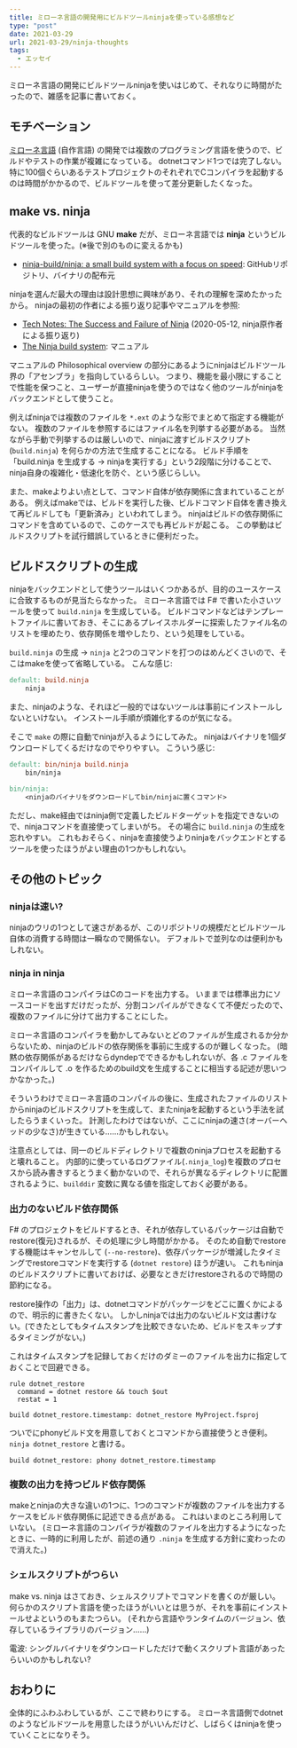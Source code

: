 ```yaml
---
title: ミローネ言語の開発用にビルドツールninjaを使っている感想など
type: "post"
date: 2021-03-29
url: 2021-03-29/ninja-thoughts
tags:
  - エッセイ
---
```


ミローネ言語の開発にビルドツールninjaを使いはじめて、それなりに時間がたったので、雑感を記事に書いておく。

<!--more-->

## モチベーション

[ミローネ言語](https://github.com/vain0x/milone-lang) (自作言語) の開発では複数のプログラミング言語を使うので、ビルドやテストの作業が複雑になっている。
dotnetコマンド1つでは完了しない。
特に100個ぐらいあるテストプロジェクトのそれぞれでCコンパイラを起動するのは時間がかかるので、ビルドツールを使って差分更新したくなった。

## make vs. ninja

代表的なビルドツールは GNU **make** だが、ミローネ言語では **ninja** というビルドツールを使った。(※後で別のものに変えるかも)

- [ninja-build/ninja\: a small build system with a focus on speed](https://github.com/ninja-build/ninja): GitHubリポジトリ、バイナリの配布元

ninjaを選んだ最大の理由は設計思想に興味があり、それの理解を深めたかったから。
ninjaの最初の作者による振り返り記事やマニュアルを参照:

- [Tech Notes\: The Success and Failure of Ninja](http://neugierig.org/software/blog/2020/05/ninja.html) (2020-05-12, ninja原作者による振り返り)
- [The Ninja build system](https://ninja-build.org/manual.html): マニュアル

マニュアルの Philosophical overview の部分にあるようにninjaはビルドツール界の「アセンブラ」を指向しているらしい。
つまり、機能を最小限にすることで性能を保つこと、ユーザーが直接ninjaを使うのではなく他のツールがninjaをバックエンドとして使うこと。

例えばninjaでは複数のファイルを `*.ext` のような形でまとめて指定する機能がない。
複数のファイルを参照するにはファイル名を列挙する必要がある。
当然ながら手動で列挙するのは厳しいので、ninjaに渡すビルドスクリプト (`build.ninja`) を何らかの方法で生成することになる。
ビルド手順を「build.ninja を生成する → ninjaを実行する」という2段階に分けることで、ninja自身の複雑化・低速化を防ぐ、という感じらしい。

また、makeよりよい点として、コマンド自体が依存関係に含まれていることがある。
例えばmakeでは、ビルドを実行した後、ビルドコマンド自体を書き換えて再ビルドしても「更新済み」といわれてしまう。
ninjaはビルドの依存関係にコマンドを含めているので、このケースでも再ビルドが起こる。
この挙動はビルドスクリプトを試行錯誤しているときに便利だった。

## ビルドスクリプトの生成

ninjaをバックエンドとして使うツールはいくつかあるが、目的のユースケースに合致するものが見当たらなかった。
ミローネ言語では F# で書いた小さいツールを使って `build.ninja` を生成している。
ビルドコマンドなどはテンプレートファイルに書いておき、そこにあるプレイスホルダーに探索したファイル名のリストを埋めたり、依存関係を増やしたり、という処理をしている。

`build.ninja` の生成 → `ninja` と2つのコマンドを打つのはめんどくさいので、そこはmakeを使って省略している。
こんな感じ:

```makefile
default: build.ninja
    ninja
```

また、ninjaのような、それほど一般的ではないツールは事前にインストールしないといけない。
インストール手順が煩雑化するのが気になる。

そこで `make` の際に自動でninjaが入るようにしてみた。
ninjaはバイナリを1個ダウンロードしてくるだけなのでやりやすい。
こういう感じ:

```makefile
default: bin/ninja build.ninja
    bin/ninja

bin/ninja:
    <ninjaのバイナリをダウンロードしてbin/ninjaに置くコマンド>
```

ただし、make経由ではninja側で定義したビルドターゲットを指定できないので、ninjaコマンドを直接使ってしまいがち。
その場合に `build.ninja` の生成を忘れやすい。
これもおそらく、ninjaを直接使うよりninjaをバックエンドとするツールを使ったほうがよい理由の1つかもしれない。

## その他のトピック

### ninjaは速い?

ninjaのウリの1つとして速さがあるが、このリポジトリの規模だとビルドツール自体の消費する時間は一瞬なので関係ない。
デフォルトで並列なのは便利かもしれない。

### ninja in ninja

ミローネ言語のコンパイラはCのコードを出力する。
いままでは標準出力にソースコードを出すだけだったが、分割コンパイルができなくて不便だったので、複数のファイルに分けて出力することにした。

ミローネ言語のコンパイラを動かしてみないとどのファイルが生成されるか分からないため、ninjaのビルドの依存関係を事前に生成するのが難しくなった。
(暗黙の依存関係があるだけならdyndepでできるかもしれないが、各 .c ファイルをコンパイルして .o を作るためのbuild文を生成することに相当する記述が思いつかなかった。)

そういうわけでミローネ言語のコンパイルの後に、生成されたファイルのリストからninjaのビルドスクリプトを生成して、またninjaを起動するという手法を試したらうまくいった。
計測したわけではないが、ここにninjaの速さ(オーバーヘッドの少なさ)が生きている……かもしれない。

注意点としては、同一のビルドディレクトリで複数のninjaプロセスを起動すると壊れること。
内部的に使っているログファイル(`.ninja_log`)を複数のプロセスから読み書きするとうまく動かないので、それらが異なるディレクトリに配置されるように、`builddir` 変数に異なる値を指定しておく必要がある。

### 出力のないビルド依存関係

F# のプロジェクトをビルドするとき、それが依存しているパッケージは自動でrestore(復元)されるが、その処理に少し時間がかかる。
そのため自動でrestoreする機能はキャンセルして (`--no-restore`)、依存パッケージが増減したタイミングでrestoreコマンドを実行する (`dotnet restore`) ほうが速い。
これもninjaのビルドスクリプトに書いておけば、必要なときだけrestoreされるので時間の節約になる。

restore操作の「出力」は、dotnetコマンドがパッケージをどこに置くかによるので、明示的に書きたくない。
しかしninjaでは出力のないビルド文は書けない。(できたとしてもタイムスタンプを比較できないため、ビルドをスキップするタイミングがない。)

これはタイムスタンプを記録しておくだけのダミーのファイルを出力に指定しておくことで回避できる。

```ninja
rule dotnet_restore
  command = dotnet restore && touch $out
  restat = 1

build dotnet_restore.timestamp: dotnet_restore MyProject.fsproj
```

ついでにphonyビルド文を用意しておくとコマンドから直接使うとき便利。
`ninja dotnet_restore` と書ける。

```ninja
build dotnet_restore: phony dotnet_restore.timestamp
```

### 複数の出力を持つビルド依存関係

makeとninjaの大きな違いの1つに、1つのコマンドが複数のファイルを出力するケースをビルド依存関係に記述できる点がある。
これはいまのところ利用していない。
(ミローネ言語のコンパイラが複数のファイルを出力するようになったときに、一時的に利用したが、前述の通り `.ninja` を生成する方針に変わったので消えた。)

### シェルスクリプトがつらい

make vs. ninja はさておき、シェルスクリプトでコマンドを書くのが厳しい。
何らかのスクリプト言語を使ったほうがいいとは思うが、それを事前にインストールせよというのもまたつらい。
(それから言語やランタイムのバージョン、依存しているライブラリのバージョン……)

電波: シングルバイナリをダウンロードしただけで動くスクリプト言語があったらいいのかもしれない?

## おわりに

全体的にふわふわしているが、ここで終わりにする。
ミローネ言語側でdotnetのようなビルドツールを用意したほうがいいんだけど、しばらくはninjaを使っていくことになりそう。

